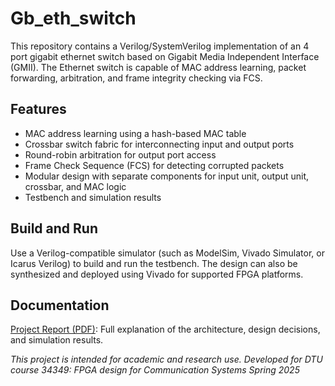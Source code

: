 # Gb_eth_switch
This repository contains a Verilog/SystemVerilog implementation of an 4 port gigabit ethernet switch based on Gigabit Media Independent Interface (GMII).
The Ethernet switch is capable of MAC address learning, packet forwarding, arbitration, and frame integrity checking via FCS.

## Features

- MAC address learning using a hash-based MAC table
- Crossbar switch fabric for interconnecting input and output ports
- Round-robin arbitration for output port access
- Frame Check Sequence (FCS) for detecting corrupted packets
- Modular design with separate components for input unit, output unit, crossbar, and MAC logic
- Testbench and simulation results

## Build and Run

Use a Verilog-compatible simulator (such as ModelSim, Vivado Simulator, or Icarus Verilog) to build and run the testbench. The design can also be synthesized and deployed using Vivado for supported FPGA platforms.


## Documentation

[Project Report (PDF)](report/34349_Ethernet_Switch.pdf): Full explanation of the architecture, design decisions, and simulation results.



*This project is intended for academic and research use. Developed for DTU course 34349: FPGA design for Communication Systems Spring 2025*
